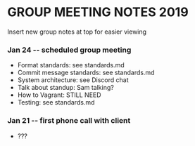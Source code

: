 # GROUP MEETING NOTES 2019
Insert new group notes at top for easier viewing
### Jan 24 -- scheduled group meeting
* Format standards: see standards.md
* Commit message standards: see standards.md
* System architecture: see Discord chat
* Talk about standup: Sam talking?
* How to Vagrant: STILL NEED
* Testing: see standards.md
### Jan 21 -- first phone call with client
* ???
